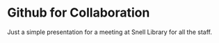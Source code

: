 Github for Collaboration
========================

Just a simple presentation for a meeting at Snell Library for all the staff.

